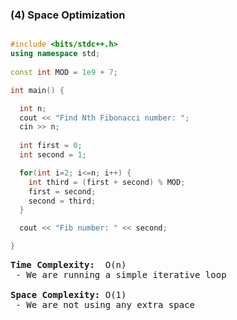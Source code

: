 ### (4) Space Optimization

```cpp

#include <bits/stdc++.h> 
using namespace std;
 
const int MOD = 1e9 + 7;

int main() {

  int n;
  cout << "Find Nth Fibonacci number: ";
  cin >> n;
  
  int first = 0;
  int second = 1;

  for(int i=2; i<=n; i++) {
    int third = (first + second) % MOD;
    first = second;
    second = third;
  }

  cout << "Fib number: " << second;

}

```

</pre>

<pre><strong>Time Complexity: </strong> O(n)
 - We are running a simple iterative loop
  
<strong>Space Complexity:</strong> O(1)
 - We are not using any extra space
  
</pre>
